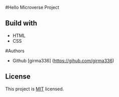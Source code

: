 #Hello Microverse Project

## Build with
- HTML
- CSS

#Authors

- Github [girma336] (https://gihub.com/girma336)

## License
This project is [MIT](/MIT.md) licensed.
